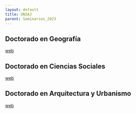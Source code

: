 ```yaml
---
layout: default
title: UNSAJ
parent: Seminarios_2023
--- 
```


## Doctorado en Geografía
[web](http://www.ffha.unsj.edu.ar/?page_id=2087)

## Doctorado en Ciencias Sociales
[web](http://doctoradosociales.blogspot.com/)

## Doctorado en Arquitectura y Urbanismo
[web](http://www.faud.unsj.edu.ar/posgrado/carrera/15-doctorado-en-arquitectura-y-urbanismo/)
